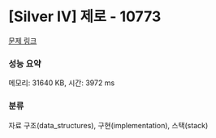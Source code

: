 # [Silver IV] 제로 - 10773 

[문제 링크](https://www.acmicpc.net/problem/10773) 

### 성능 요약

메모리: 31640 KB, 시간: 3972 ms

### 분류

자료 구조(data_structures), 구현(implementation), 스택(stack)

